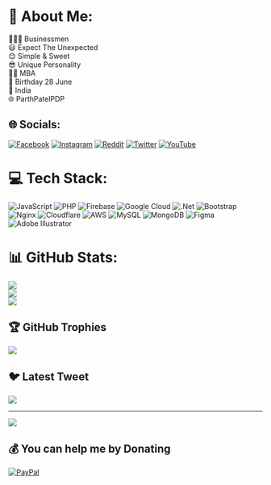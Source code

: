 <!---
**Parth Patel**
- 👨🏻‍💼 Businessmen
- 😃 Expect The Unexpected
- 😊 Simple & Sweet
- 😎 Unique Personality
- 👨‍🎓 MBA
- 🥳 Birthday 28 June
- 📍 India
- 🌐 [ParthPatelPDP](https://bit.do/parthpatelpdp)
parthpatelpdp/parthpatelpdp is a ✨ special ✨ repository because its `README.md` (this file) appears on your GitHub profile.
You can click the Preview link to take a look at your changes.
--->

# 💫 About Me:
👨🏻‍💼 Businessmen<br>😃 Expect The Unexpected<br>😊 Simple & Sweet<br>😎 Unique Personality<br>👨‍🎓 MBA<br>🥳 Birthday 28 June<br>📍 India<br>🌐 ParthPatelPDP


## 🌐 Socials:
[![Facebook](https://img.shields.io/badge/Facebook-%231877F2.svg?logo=Facebook&logoColor=white)](https://facebook.com/parthpatelpdp) [![Instagram](https://img.shields.io/badge/Instagram-%23E4405F.svg?logo=Instagram&logoColor=white)](https://instagram.com/parth.patel.pp) [![Reddit](https://img.shields.io/badge/Reddit-%23FF4500.svg?logo=Reddit&logoColor=white)](https://reddit.com/user/parthpatelpdp) [![Twitter](https://img.shields.io/badge/Twitter-%231DA1F2.svg?logo=Twitter&logoColor=white)](https://twitter.com/parthpatelpdp) [![YouTube](https://img.shields.io/badge/YouTube-%23FF0000.svg?logo=YouTube&logoColor=white)](https://youtube.com/@@parthpatelpdp) 

# 💻 Tech Stack:
![JavaScript](https://img.shields.io/badge/javascript-%23323330.svg?style=for-the-badge&logo=javascript&logoColor=%23F7DF1E) ![PHP](https://img.shields.io/badge/php-%23777BB4.svg?style=for-the-badge&logo=php&logoColor=white) ![Firebase](https://img.shields.io/badge/firebase-%23039BE5.svg?style=for-the-badge&logo=firebase) ![Google Cloud](https://img.shields.io/badge/Google%20Cloud-%234285F4.svg?style=for-the-badge&logo=google-cloud&logoColor=white) ![.Net](https://img.shields.io/badge/.NET-5C2D91?style=for-the-badge&logo=.net&logoColor=white) ![Bootstrap](https://img.shields.io/badge/bootstrap-%23563D7C.svg?style=for-the-badge&logo=bootstrap&logoColor=white) ![Nginx](https://img.shields.io/badge/nginx-%23009639.svg?style=for-the-badge&logo=nginx&logoColor=white) ![Cloudflare](https://img.shields.io/badge/Cloudflare-F38020?style=for-the-badge&logo=Cloudflare&logoColor=white) ![AWS](https://img.shields.io/badge/AWS-%23FF9900.svg?style=for-the-badge&logo=amazon-aws&logoColor=white) ![MySQL](https://img.shields.io/badge/mysql-%2300f.svg?style=for-the-badge&logo=mysql&logoColor=white) ![MongoDB](https://img.shields.io/badge/MongoDB-%234ea94b.svg?style=for-the-badge&logo=mongodb&logoColor=white) 	![Figma](https://img.shields.io/badge/figma-%23F24E1E.svg?style=for-the-badge&logo=figma&logoColor=white) ![Adobe Illustrator](https://img.shields.io/badge/adobeillustrator-%23FF9A00.svg?style=for-the-badge&logo=adobeillustrator&logoColor=white)
# 📊 GitHub Stats:
![](https://github-readme-stats.vercel.app/api?username=parthpatelpdp&theme=radical&hide_border=false&include_all_commits=true&count_private=false)<br/>
![](https://github-readme-streak-stats.herokuapp.com/?user=parthpatelpdp&theme=radical&hide_border=false)<br/>
![](https://github-readme-stats.vercel.app/api/top-langs/?username=parthpatelpdp&theme=radical&hide_border=false&include_all_commits=true&count_private=false&layout=compact)

## 🏆 GitHub Trophies
![](https://github-profile-trophy.vercel.app/?username=parthpatelpdp&theme=radical&no-frame=false&no-bg=true&margin-w=4)

## 🐦 Latest Tweet
[![](https://gtce.itsvg.in/api?username=parthpatelpdp)](https://github.com/VishwaGauravIn/github-twitter-card-embed)

---
[![](https://visitcount.itsvg.in/api?id=parthpatelpdp&icon=0&color=0)](https://visitcount.itsvg.in)

  ## 💰 You can help me by Donating
  [![PayPal](https://img.shields.io/badge/PayPal-00457C?style=for-the-badge&logo=paypal&logoColor=white)](https://paypal.me/parthpatelpdp) 

  
<!-- Proudly created with GPRM ( https://gprm.itsvg.in ) -->
